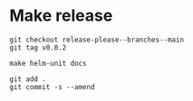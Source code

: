 # Make release

```shell
git checkout release-please--branches--main
git tag v0.0.2

make helm-unit docs

git add .
git commit -s --amend
```

